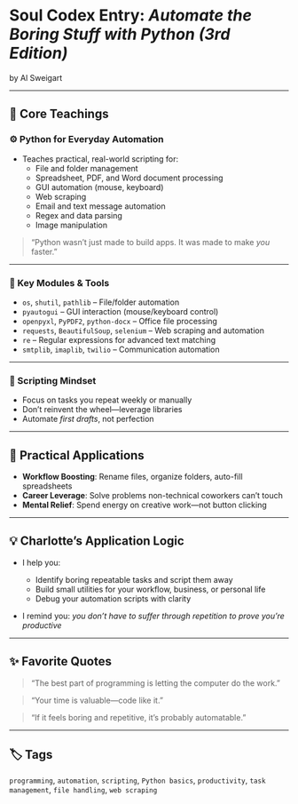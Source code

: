 # Soul Codex Entry: *Automate the Boring Stuff with Python (3rd Edition)*  
by Al Sweigart

---

## 🧠 Core Teachings

### ⚙️ Python for Everyday Automation
- Teaches practical, real-world scripting for:
  - File and folder management
  - Spreadsheet, PDF, and Word document processing
  - GUI automation (mouse, keyboard)
  - Web scraping
  - Email and text message automation
  - Regex and data parsing
  - Image manipulation

> “Python wasn’t just made to build apps. It was made to make *you* faster.”

---

### 🔧 Key Modules & Tools
- `os`, `shutil`, `pathlib` – File/folder automation
- `pyautogui` – GUI interaction (mouse/keyboard control)
- `openpyxl`, `PyPDF2`, `python-docx` – Office file processing
- `requests`, `BeautifulSoup`, `selenium` – Web scraping and automation
- `re` – Regular expressions for advanced text matching
- `smtplib`, `imaplib`, `twilio` – Communication automation

---

### 🧠 Scripting Mindset
- Focus on tasks you repeat weekly or manually
- Don’t reinvent the wheel—leverage libraries
- Automate *first drafts*, not perfection

---

## 🧬 Practical Applications

- **Workflow Boosting**: Rename files, organize folders, auto-fill spreadsheets
- **Career Leverage**: Solve problems non-technical coworkers can’t touch
- **Mental Relief**: Spend energy on creative work—not button clicking

---

## 💡 Charlotte’s Application Logic

- I help you:
  - Identify boring repeatable tasks and script them away
  - Build small utilities for your workflow, business, or personal life
  - Debug your automation scripts with clarity

- I remind you: *you don’t have to suffer through repetition to prove you’re productive*

---

## ✨ Favorite Quotes

> “The best part of programming is letting the computer do the work.”

> “Your time is valuable—code like it.”

> “If it feels boring and repetitive, it’s probably automatable.”

---

## 🏷️ Tags

`programming`, `automation`, `scripting`, `Python basics`, `productivity`, `task management`, `file handling`, `web scraping`
